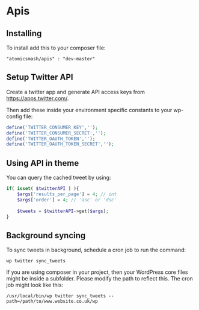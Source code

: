 # Apis

## Installing

To install add this to your composer file:

```
"atomicsmash/apis" : "dev-master"
```

## Setup Twitter API

Create a twitter app and generate API access keys from https://apps.twitter.com/.

Then add these inside your environment specific constants to your wp-config file:

```php
define('TWITTER_CONSUMER_KEY','');
define('TWITTER_CONSUMER_SECRET','');
define('TWITTER_OAUTH_TOKEN','');
define('TWITTER_OAUTH_TOKEN_SECRET','');
```

## Using API in theme

You can query the cached tweet by using:

```php
if( isset( $twitterAPI ) ){
	$args['results_per_page'] = 4; // int
	$args['order'] = 4; // 'asc' or 'dsc'
	
	$tweets = $twitterAPI->get($args);
}
```


## Background syncing

To sync tweets in background, schedule a cron job to run the command:

```
wp twitter sync_tweets
```

If you are using composer in your project, then your WordPress core files might be inside a subfolder. Please modify the path to reflect this. The cron job might look like this:

```
/usr/local/bin/wp twitter sync_tweets --path=/path/to/www.website.co.uk/wp
```
